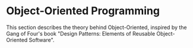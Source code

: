 # Object-Oriented Programming

This section describes the theory behind Object-Oriented, inspired by the Gang of Four's book "Design Patterns: Elements of Reusable Object-Oriented Software".